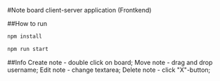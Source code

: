 #Note board client-server application (Frontkend)

##How to run

```bash
npm install

npm run start
```

##Info
Create note - double click on board;
Move note - drag and drop username;
Edit note - change textarea;
Delete note - click "X"-button;
